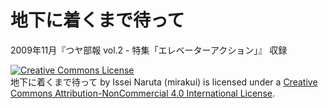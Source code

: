 # 地下に着くまで待って

2009年11月『つヤ部報 vol.2 - 特集「エレベーターアクション」』 収録

<a rel="license" href="http://creativecommons.org/licenses/by-nc/4.0/"><img alt="Creative Commons License" style="border-width:0" src="https://i.creativecommons.org/l/by-nc/4.0/88x31.png" /></a><br /><span xmlns:dct="http://purl.org/dc/terms/" property="dct:title">地下に着くまで待って</span> by <span xmlns:cc="http://creativecommons.org/ns#" property="cc:attributionName">Issei Naruta (mirakui)</span> is licensed under a <a rel="license" href="http://creativecommons.org/licenses/by-nc/4.0/">Creative Commons Attribution-NonCommercial 4.0 International License</a>.
